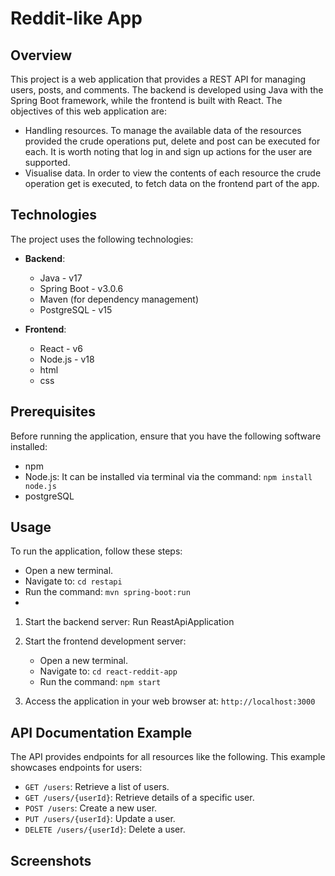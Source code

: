 # Reddit-like App


## Overview
This project is a web application that provides a REST API for managing users, posts, and comments. The backend is developed using Java with the Spring Boot framework, while the frontend is built with React.
The objectives of this web application are:
- Handling resources. To manage the available data of the resources provided the crude operations put, delete and post can be executed for each. It is worth noting that log in and sign up actions for the user are supported.
- Visualise data. In order to view the contents of each resource the crude operation get is executed, to fetch data on the frontend part of the app.


## Technologies
The project uses the following technologies:

- **Backend**:
    - Java - v17
    - Spring Boot - v3.0.6
    - Maven (for dependency management)
    - PostgreSQL - v15

- **Frontend**:
    - React - v6
    - Node.js - v18
    - html
    - css

## Prerequisites
Before running the application, ensure that you have the following software installed:
- npm
- Node.js: It can be installed via terminal via the command: `npm install node.js`
- postgreSQL


## Usage
To run the application, follow these steps:
- Open a new terminal.
- Navigate to: `cd restapi`
- Run the command: `mvn spring-boot:run`
-
1. Start the backend server:
   Run ReastApiApplication

2. Start the frontend development server:
    - Open a new terminal.
    - Navigate to: `cd react-reddit-app`
    - Run the command: `npm start`

3. Access the application in your web browser at: `http://localhost:3000`



## API Documentation Example
The API provides endpoints for all resources like the following. This example showcases endpoints for users:

- `GET /users`: Retrieve a list of users.
- `GET /users/{userId}`: Retrieve details of a specific user.
- `POST /users`: Create a new user.
- `PUT /users/{userId}`: Update a user.
- `DELETE /users/{userId}`: Delete a user.




## Screenshots
